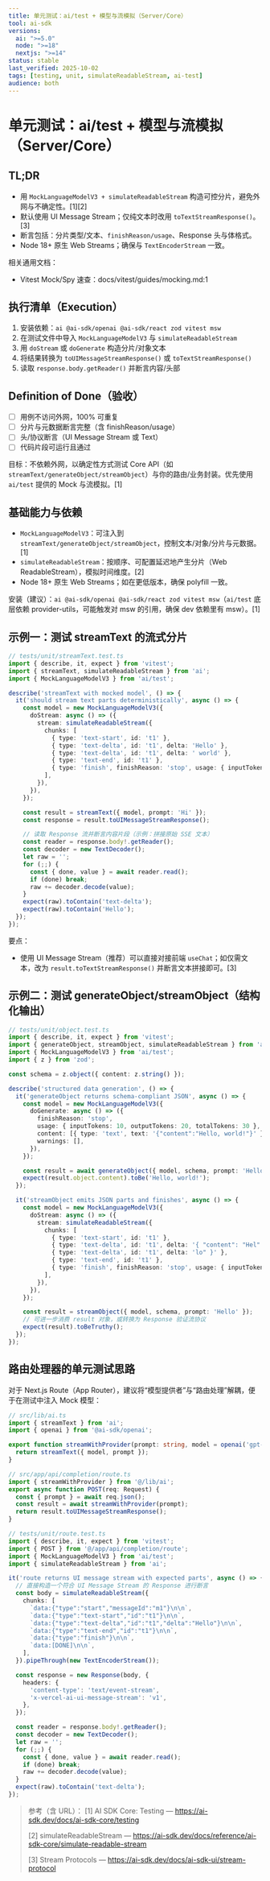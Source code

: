 ```yaml
---
title: 单元测试：ai/test + 模型与流模拟（Server/Core）
tool: ai-sdk
versions:
  ai: ">=5.0"
  node: ">=18"
  nextjs: ">=14"
status: stable
last_verified: 2025-10-02
tags: [testing, unit, simulateReadableStream, ai-test]
audience: both
---
```


# 单元测试：ai/test + 模型与流模拟（Server/Core）

## TL;DR
- 用 `MockLanguageModelV3 + simulateReadableStream` 构造可控分片，避免外网与不确定性。[1][2]
- 默认使用 UI Message Stream；仅纯文本时改用 `toTextStreamResponse()`。[3]
- 断言包括：分片类型/文本、`finishReason/usage`、Response 头与体格式。
- Node 18+ 原生 Web Streams；确保与 `TextEncoderStream` 一致。

相关通用文档：
- Vitest Mock/Spy 速查：docs/vitest/guides/mocking.md:1

## 执行清单（Execution）
1. 安装依赖：`ai @ai-sdk/openai @ai-sdk/react zod vitest msw`
2. 在测试文件中导入 `MockLanguageModelV3` 与 `simulateReadableStream`
3. 用 `doStream` 或 `doGenerate` 构造分片/对象文本
4. 将结果转换为 `toUIMessageStreamResponse()` 或 `toTextStreamResponse()`
5. 读取 `response.body.getReader()` 并断言内容/头部

## Definition of Done（验收）
- [ ] 用例不访问外网，100% 可重复
- [ ] 分片与元数据断言完整（含 finishReason/usage）
- [ ] 头/协议断言（UI Message Stream 或 Text）
- [ ] 代码片段可运行且通过

目标：不依赖外网，以确定性方式测试 Core API（如 `streamText/generateObject/streamObject`）与你的路由/业务封装。优先使用 `ai/test` 提供的 Mock 与流模拟。[1]

## 基础能力与依赖

- `MockLanguageModelV3`：可注入到 `streamText/generateObject/streamObject`，控制文本/对象/分片与元数据。[1]
- `simulateReadableStream`：按顺序、可配置延迟地产生分片（Web ReadableStream），模拟时间维度。[2]
- Node 18+ 原生 Web Streams；如在更低版本，确保 polyfill 一致。

安装（建议）：`ai @ai-sdk/openai @ai-sdk/react zod vitest msw`（`ai/test` 底层依赖 provider-utils，可能触发对 msw 的引用，确保 dev 依赖里有 msw）。[1]

## 示例一：测试 streamText 的流式分片

```ts
// tests/unit/streamText.test.ts
import { describe, it, expect } from 'vitest';
import { streamText, simulateReadableStream } from 'ai';
import { MockLanguageModelV3 } from 'ai/test';

describe('streamText with mocked model', () => {
  it('should stream text parts deterministically', async () => {
    const model = new MockLanguageModelV3({
      doStream: async () => ({
        stream: simulateReadableStream({
          chunks: [
            { type: 'text-start', id: 't1' },
            { type: 'text-delta', id: 't1', delta: 'Hello' },
            { type: 'text-delta', id: 't1', delta: ' world' },
            { type: 'text-end', id: 't1' },
            { type: 'finish', finishReason: 'stop', usage: { inputTokens: 1, outputTokens: 2, totalTokens: 3 } },
          ],
        }),
      }),
    });

    const result = streamText({ model, prompt: 'Hi' });
    const response = result.toUIMessageStreamResponse();

    // 读取 Response 流并断言内容片段（示例：拼接原始 SSE 文本）
    const reader = response.body!.getReader();
    const decoder = new TextDecoder();
    let raw = '';
    for (;;) {
      const { done, value } = await reader.read();
      if (done) break;
      raw += decoder.decode(value);
    }
    expect(raw).toContain('text-delta');
    expect(raw).toContain('Hello');
  });
});
```

要点：
- 使用 UI Message Stream（推荐）可以直接对接前端 `useChat`；如仅需文本，改为 `result.toTextStreamResponse()` 并断言文本拼接即可。[3]

## 示例二：测试 generateObject/streamObject（结构化输出）

```ts
// tests/unit/object.test.ts
import { describe, it, expect } from 'vitest';
import { generateObject, streamObject, simulateReadableStream } from 'ai';
import { MockLanguageModelV3 } from 'ai/test';
import { z } from 'zod';

const schema = z.object({ content: z.string() });

describe('structured data generation', () => {
  it('generateObject returns schema-compliant JSON', async () => {
    const model = new MockLanguageModelV3({
      doGenerate: async () => ({
        finishReason: 'stop',
        usage: { inputTokens: 10, outputTokens: 20, totalTokens: 30 },
        content: [{ type: 'text', text: '{"content":"Hello, world!"}' }],
        warnings: [],
      }),
    });

    const result = await generateObject({ model, schema, prompt: 'Hello' });
    expect(result.object.content).toBe('Hello, world!');
  });

  it('streamObject emits JSON parts and finishes', async () => {
    const model = new MockLanguageModelV3({
      doStream: async () => ({
        stream: simulateReadableStream({
          chunks: [
            { type: 'text-start', id: 't1' },
            { type: 'text-delta', id: 't1', delta: '{ "content": "Hel"' },
            { type: 'text-delta', id: 't1', delta: 'lo" }' },
            { type: 'text-end', id: 't1' },
            { type: 'finish', finishReason: 'stop', usage: { inputTokens: 1, outputTokens: 2, totalTokens: 3 } },
          ],
        }),
      }),
    });

    const result = streamObject({ model, schema, prompt: 'Hello' });
    // 可进一步消费 result 对象，或转换为 Response 验证流协议
    expect(result).toBeTruthy();
  });
});
```

## 路由处理器的单元测试思路

对于 Next.js Route（App Router），建议将“模型提供者”与“路由处理”解耦，便于在测试中注入 Mock 模型：

```ts
// src/lib/ai.ts
import { streamText } from 'ai';
import { openai } from '@ai-sdk/openai';

export function streamWithProvider(prompt: string, model = openai('gpt-4o')) {
  return streamText({ model, prompt });
}

// src/app/api/completion/route.ts
import { streamWithProvider } from '@/lib/ai';
export async function POST(req: Request) {
  const { prompt } = await req.json();
  const result = await streamWithProvider(prompt);
  return result.toUIMessageStreamResponse();
}

// tests/unit/route.test.ts
import { describe, it, expect } from 'vitest';
import { POST } from '@/app/api/completion/route';
import { MockLanguageModelV3 } from 'ai/test';
import { simulateReadableStream } from 'ai';

it('route returns UI message stream with expected parts', async () => {
  // 直接构造一个符合 UI Message Stream 的 Response 进行断言
  const body = simulateReadableStream({
    chunks: [
      `data:{"type":"start","messageId":"m1"}\n\n`,
      `data:{"type":"text-start","id":"t1"}\n\n`,
      `data:{"type":"text-delta","id":"t1","delta":"Hello"}\n\n`,
      `data:{"type":"text-end","id":"t1"}\n\n`,
      `data:{"type":"finish"}\n\n`,
      `data:[DONE]\n\n`,
    ],
  }).pipeThrough(new TextEncoderStream());

  const response = new Response(body, {
    headers: {
      'content-type': 'text/event-stream',
      'x-vercel-ai-ui-message-stream': 'v1',
    },
  });

  const reader = response.body!.getReader();
  const decoder = new TextDecoder();
  let raw = '';
  for (;;) {
    const { done, value } = await reader.read();
    if (done) break;
    raw += decoder.decode(value);
  }
  expect(raw).toContain('text-delta');
});
```

> 参考（含 URL）：
> [1] AI SDK Core: Testing — https://ai-sdk.dev/docs/ai-sdk-core/testing
>
> [2] simulateReadableStream — https://ai-sdk.dev/docs/reference/ai-sdk-core/simulate-readable-stream
>
> [3] Stream Protocols — https://ai-sdk.dev/docs/ai-sdk-ui/stream-protocol
